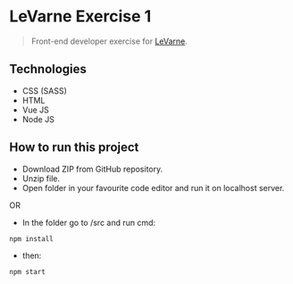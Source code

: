 # LeVarne Exercise 1

> Front-end developer exercise for <a href="https://levarne.nl/">LeVarne</a>.

## Technologies
* CSS (SASS)
* HTML
* Vue JS
* Node JS

## How to run this project
* Download ZIP from GitHub repository.
* Unzip file.
* Open folder in your favourite code editor and run it on localhost server.

OR

* In the folder go to /src and run cmd:

```
npm install
```
* then:
```
npm start
```